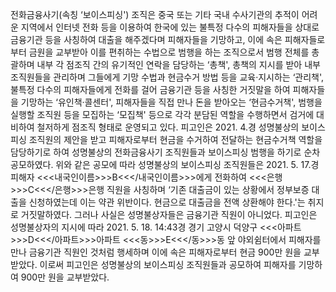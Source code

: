 전화금융사기(속칭 ‘보이스피싱') 조직은 중국 또는 기타 국내 수사기관의 추적이 어려운 지역에서 인터넷 전화 등을 이용하여 한국에 있는 불특정 다수의 피해자들을 상대로 금융기관 등을 사칭하여 대출을 해주겠다며 피해자들을 기망하고, 이에 속은 피해자들로부터 금원을 교부받아 이를 편취하는 수법으로 범행을 하는 조직으로서 범행 전체를 총괄하며 내부 각 점조직 간의 유기적인 연락을 담당하는 ‘총책', 총책의 지시를 받아 내부 조직원들을 관리하며 그들에게 기망 수법과 현금수거 방법 등을 교육·지시하는 ‘관리책', 불특정 다수의 피해자들에게 전화를 걸어 금융기관 등을 사칭한 거짓말을 하여 피해자들을 기망하는 ‘유인책·콜센터', 피해자들을 직접 만나 돈을 받아오는 ‘현금수거책', 범행을 실행할 조직원 등을 모집하는 ‘모집책' 등으로 각각 분담된 역할을 수행하면서 검거에 대비하여 철저하게 점조직 형태로 운영되고 있다.
피고인은 2021. 4.경 성명불상의 보이스피싱 조직원의 제안을 받고 피해자로부터 현금을 수거하여 전달하는 현금수거책 역할을 담당하기로 하여 성명불상의 전화금융사기 조직원들과 보이스피싱 범행을 하기로 순차 공모하였다.
위와 같은 공모에 따라 성명불상의 보이스피싱 조직원들은 2021. 5. 17.경 피해자 <<<내국인이름>>>B<<</내국인이름>>>에게 전화하여 <<<은행>>>C<<</은행>>>은행 직원을 사칭하며 ‘기존 대출금이 있는 상황에서 정부보증 대출을 신청하였는데 이는 약관 위반이다. 현금으로 대출금을 전액 상환해야 한다.'는 취지로 거짓말하였다. 그러나 사실은 성명불상자들은 금융기관 직원이 아니었다.
피고인은 성명불상자의 지시에 따라 2021. 5. 18. 14:43경 경기 고양시 덕양구 <<<아파트>>>D<<</아파트>>>아파트 <<<동>>>E<<</동>>>동 앞 야외쉼터에서 피해자를 만나 금융기관 직원인 것처럼 행세하며 이에 속은 피해자로부터 현금 900만 원을 교부받았다.
이로써 피고인은 성명불상의 보이스피싱 조직원들과 공모하여 피해자를 기망하여 900만 원을 교부받았다.
